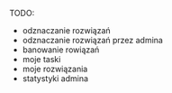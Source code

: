 TODO:
 - odznaczanie rozwiązań
 - odznaczanie rozwiązań przez admina
 - banowanie rowiązań
 - moje taski
 - moje rozwiązania
 - statystyki admina